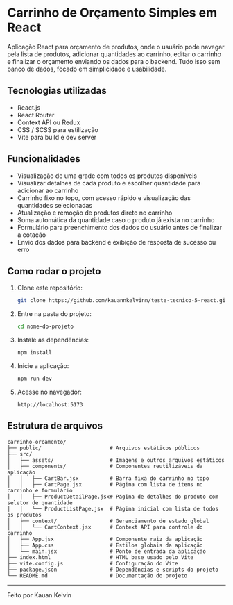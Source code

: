 
# Carrinho de Orçamento Simples em React

Aplicação React para orçamento de produtos, onde o usuário pode navegar pela lista de produtos, adicionar quantidades ao carrinho, editar o carrinho e finalizar o orçamento enviando os dados para o backend. Tudo isso sem banco de dados, focado em simplicidade e usabilidade.

## Tecnologias utilizadas

- React.js  
- React Router  
- Context API ou Redux  
- CSS / SCSS para estilização  
- Vite para build e dev server  

## Funcionalidades

- Visualização de uma grade com todos os produtos disponíveis  
- Visualizar detalhes de cada produto e escolher quantidade para adicionar ao carrinho  
- Carrinho fixo no topo, com acesso rápido e visualização das quantidades selecionadas  
- Atualização e remoção de produtos direto no carrinho  
- Soma automática da quantidade caso o produto já exista no carrinho  
- Formulário para preenchimento dos dados do usuário antes de finalizar a cotação  
- Envio dos dados para backend e exibição de resposta de sucesso ou erro  

## Como rodar o projeto

1. Clone este repositório:  
   ```bash
   git clone https://github.com/kauannkelvinn/teste-tecnico-5-react.git
   ```

2. Entre na pasta do projeto:  
   ```bash
   cd nome-do-projeto
   ```

3. Instale as dependências:  
   ```bash
   npm install
   ```

4. Inicie a aplicação:  
   ```bash
   npm run dev
   ```

5. Acesse no navegador:  
   ```
   http://localhost:5173
   ```

## Estrutura de arquivos

```plaintext
carrinho-orcamento/
├── public/                      # Arquivos estáticos públicos
├── src/
│   ├── assets/                  # Imagens e outros arquivos estáticos
│   ├── components/              # Componentes reutilizáveis da aplicação
│   │   ├── CartBar.jsx          # Barra fixa do carrinho no topo
│   │   ├── CartPage.jsx         # Página com lista de itens no carrinho e formulário
│   │   ├── ProductDetailPage.jsx# Página de detalhes do produto com seletor de quantidade
│   │   └── ProductListPage.jsx  # Página inicial com lista de todos os produtos
│   ├── context/                 # Gerenciamento de estado global
│   │   └── CartContext.jsx      # Context API para controle do carrinho
│   ├── App.jsx                  # Componente raiz da aplicação
│   ├── App.css                  # Estilos globais da aplicação
│   └── main.jsx                 # Ponto de entrada da aplicação
├── index.html                   # HTML base usado pelo Vite
├── vite.config.js               # Configuração do Vite
├── package.json                 # Dependências e scripts do projeto
└── README.md                    # Documentação do projeto
```

---

Feito por Kauan Kelvin
